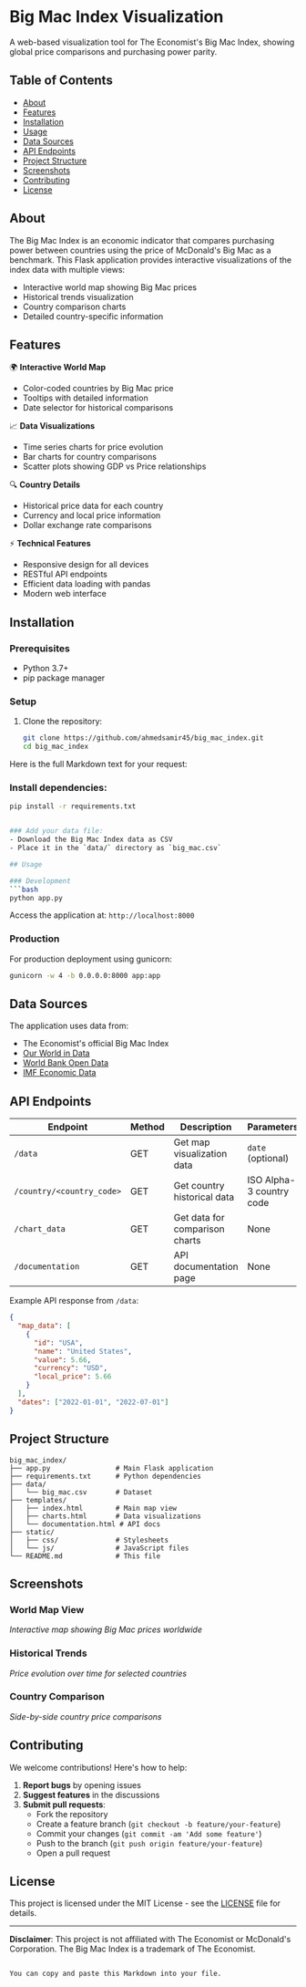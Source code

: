 ﻿# Big Mac Index Visualization

A web-based visualization tool for The Economist's Big Mac Index, showing global price comparisons and purchasing power parity.

## Table of Contents
- [About](#about)
- [Features](#features)
- [Installation](#installation)
- [Usage](#usage)
- [Data Sources](#data-sources)
- [API Endpoints](#api-endpoints)
- [Project Structure](#project-structure)
- [Screenshots](#screenshots)
- [Contributing](#contributing)
- [License](#license)

## About

The Big Mac Index is an economic indicator that compares purchasing power between countries using the price of McDonald's Big Mac as a benchmark. This Flask application provides interactive visualizations of the index data with multiple views:

- Interactive world map showing Big Mac prices
- Historical trends visualization
- Country comparison charts
- Detailed country-specific information

## Features

🌍 **Interactive World Map**
- Color-coded countries by Big Mac price
- Tooltips with detailed information
- Date selector for historical comparisons

📈 **Data Visualizations**
- Time series charts for price evolution
- Bar charts for country comparisons
- Scatter plots showing GDP vs Price relationships

🔍 **Country Details**
- Historical price data for each country
- Currency and local price information
- Dollar exchange rate comparisons

⚡ **Technical Features**
- Responsive design for all devices
- RESTful API endpoints
- Efficient data loading with pandas
- Modern web interface

## Installation

### Prerequisites
- Python 3.7+
- pip package manager

### Setup
1. Clone the repository:
   ```bash
   git clone https://github.com/ahmedsamir45/big_mac_index.git
   cd big_mac_index
Here is the full Markdown text for your request:



### Install dependencies:
```bash
pip install -r requirements.txt


### Add your data file:
- Download the Big Mac Index data as CSV
- Place it in the `data/` directory as `big_mac.csv`

## Usage

### Development
```bash
python app.py
```
Access the application at: `http://localhost:8000`

### Production
For production deployment using gunicorn:
```bash
gunicorn -w 4 -b 0.0.0.0:8000 app:app
```

## Data Sources
The application uses data from:
- The Economist's official Big Mac Index
- [Our World in Data](https://ourworldindata.org/)
- [World Bank Open Data](https://data.worldbank.org/)
- [IMF Economic Data](https://www.imf.org/en/Data)

## API Endpoints

| Endpoint                | Method | Description                 | Parameters                 |
|-------------------------|--------|-----------------------------|----------------------------|
| `/data`                 | GET    | Get map visualization data  | `date` (optional)          |
| `/country/<country_code>`| GET    | Get country historical data | ISO Alpha-3 country code  |
| `/chart_data`           | GET    | Get data for comparison charts| None                      |
| `/documentation`        | GET    | API documentation page      | None                      |

Example API response from `/data`:
```json
{
  "map_data": [
    {
      "id": "USA",
      "name": "United States",
      "value": 5.66,
      "currency": "USD",
      "local_price": 5.66
    }
  ],
  "dates": ["2022-01-01", "2022-07-01"]
}
```

## Project Structure

```
big_mac_index/
├── app.py                # Main Flask application
├── requirements.txt      # Python dependencies
├── data/
│   └── big_mac.csv       # Dataset
├── templates/
│   ├── index.html        # Main map view
│   ├── charts.html       # Data visualizations
│   └── documentation.html # API docs
├── static/
│   ├── css/              # Stylesheets
│   └── js/               # JavaScript files
└── README.md             # This file
```

## Screenshots

### World Map View
*Interactive map showing Big Mac prices worldwide*

### Historical Trends
*Price evolution over time for selected countries*

### Country Comparison
*Side-by-side country price comparisons*

## Contributing

We welcome contributions! Here's how to help:

1. **Report bugs** by opening issues
2. **Suggest features** in the discussions
3. **Submit pull requests**:
   - Fork the repository
   - Create a feature branch (`git checkout -b feature/your-feature`)
   - Commit your changes (`git commit -am 'Add some feature'`)
   - Push to the branch (`git push origin feature/your-feature`)
   - Open a pull request

## License

This project is licensed under the MIT License - see the [LICENSE](LICENSE) file for details.

---

**Disclaimer**: This project is not affiliated with The Economist or McDonald's Corporation. The Big Mac Index is a trademark of The Economist.
```

You can copy and paste this Markdown into your file.
